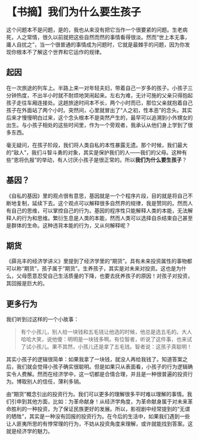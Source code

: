 # 【书摘】我们为什么要生孩子

这个问题本不是问题，是的，我也从来没有把它当作一个很要紧的问题。生老病死，人之常情，很久以前就把这些自然而然的事情看得很淡。然而“世上本无事，庸人自扰之”，当一个很普通的事情成为问题时，它就是最棘手的问题，因为你发现你根本不了解这个世界和它运作的规律。

## 起因

在一次旅途的列车上。半路上来一对年轻夫妇，带着自己一岁多的孩子。小孩子三分钟热度，不出半小时就不耐烦地哭闹起来。左右为难，无计可施的父亲只得抱起孩子走往车厢连接处。这趟旅途时间本不长，两个小时而已，那位父亲就抱着自己孩子在外面站了两个小时。突然间，心里就冒出了“人之初，性本恶”的念头。其实后来才慢慢明白过来，这个念头根本不是突然产生的，最早可以追溯到小外甥女的出生。与小孩子相处的这些时间里，作为一个旁观者，我承认从他们身上学到了很多东西。

毫无疑问，在孩子阶段，我们将人类自私的本性暴露无遗。那个时候，我们最大的“敌人”，我们斗智斗勇的对象，其实是保护我们的人——我们的父母。这种有些“恩将仇报”的举动，有人讨厌小孩子是很正常的。所以**我们为什么要生孩子**？

## 基因？

《自私的基因》里的观点很有意思，基因就是一个个程序片段，目的就是将自己不断地复制，延续下去。这个观点可以解释很多自然界的规律，我是赞同的。然而人有自己的思维，可以掌控自己的行为。基因的程序性只能解释人类的本能，无法解释人的行为和思维。繁衍生息是人类的本能，然而人类可以选择自杀结束自己甚至是群体的生命。这种违背本能的行为，又从何解释呢？

## 期货

《薛兆丰的经济学讲义》里提到了经济学里的“期货”。具有未来投资属性的事物都可以称“期货”，孩子属于“期货”。生养孩子，其实是对未来对投资。这也是为什么，父母愿意忍受自己生活质量的下降，也要去抚养孩子的原因！对孩子对投资，其回报是巨大的。

## 更多行为

我们听到过这样的一个小故事：

> 有个小孩儿，别人给一块钱和五毛钱让他选的时候，他总是选五毛的。大人哈哈大笑，说他傻：明明是一块钱多啊。有位智者，听说了这件事，也来试了试小孩儿。果不其然，小孩儿还是拿了五毛钱。智者说：这孩子真聪明！

其实小孩子的逻辑很简单：如果我拿了一块钱，就没人再给我钱了。知道答案之后，我们就会觉得小孩子确实很聪明。但是如果只从表面看，小孩子的行为逻辑确实令人费解。然而在经济学中，这一切都是合情合理，并且是一种很普遍的投资行为。博取别人的信任，薄利多销。

由“期货”概念引出的投资行为。我们可以更多的理解很多平时难以理解的事情。我们引申到其他方面，比如：为革命献身！从经济学角度，为革命献身属于对未来革命胜利的一种投资，为了保证民族更好的发展。所以，影视剧中经常提到的“无谓的牺牲”，其实是一种没有回报的投资行为。在今后的生活中，如果我们遇到一些让人匪夷所思的有悖常理的行为，不妨从投资角度来理解，或许就能找到答案。这就是经济学的魅力。
